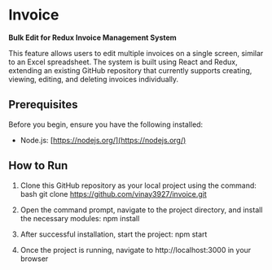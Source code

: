 # Invoice

**Bulk Edit for Redux Invoice Management System**

This feature allows users to edit multiple invoices on a single screen, similar to an Excel spreadsheet. The system is built using React and Redux, extending an existing GitHub repository that currently supports creating, viewing, editing, and deleting invoices individually.

## Prerequisites

Before you begin, ensure you have the following installed:

- Node.js: [https://nodejs.org/](https://nodejs.org/)

## How to Run

1. Clone this GitHub repository as your local project using the command:
   bash
   git clone https://github.com/vinay3927/invoice.git

2. Open the command prompt, navigate to the project directory, and install the necessary modules:
   npm install
   
3. After successful installation, start the project:
   npm start
   
4. Once the project is running, navigate to http://localhost:3000 in your browser


